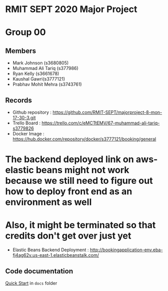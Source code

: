 # RMIT SEPT 2020 Major Project

# Group 00

## Members
* Mark Johnson (s3680805)
* Muhammad Ali Tariq (s377986)
* Ryan Kelly (s3661678)
* Kaushal Gawri(s3777121)
* Prabhav Mohit Mehra (s3743761)

## Records

* Github repository : https://github.com/RMIT-SEPT/majorproject-8-mon-17-30-3.git
* Trello Board : https://trello.com/c/eMCTtEMV/67-muhammad-ali-tariq-s3779826
* Docker Image : https://hub.docker.com/repository/docker/s3777121/booking/general
# The backend deployed link on aws-elastic beans might not work because we still need to figure out how to deploy front end as an environment as well
# Also, it might be terminated so that credits don't get over just yet
* Elastic Beans Backend Deployment : http://bookingapplication-env.eba-fj4ag62v.us-east-1.elasticbeanstalk.com/



## Code documentation

[Quick Start](/docs/README.md) in `docs` folder
